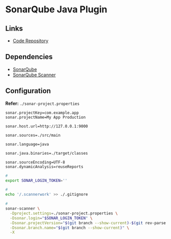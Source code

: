 # SonarQube Java Plugin

## Links

- [Code Repository](https://github.com/SonarSource/sonar-java)

## Dependencies

- [SonarQube](/sonarsource/sonarqube-ce.md)
- [SonarQube Scanner](/sonarsource/sonarqube-scanner.md)

## Configuration

**Refer:** `./sonar-project.properties`

```properties
sonar.projectKey=com.example.app
sonar.projectName=My App Production

sonar.host.url=http://127.0.0.1:9000

sonar.sources=./src/main

sonar.language=java

sonar.java.binaries=./target/classes

sonar.sourceEncoding=UTF-8
sonar.dynamicAnalysis=reuseReports
```

<!--
sonar.tests=src/test/java

sonar.java.libraries=

sonar.core.codeCoveragePlugin=jacoco
sonar.coverage.jacoco.xmlReportPaths=app/build/reports/jacoco/testDevelopmentDebugUnitTestCoverage/testDevelopmentDebugUnitTestCoverage.xml
-->

```sh
#
export SONAR_LOGIN_TOKEN=''

#
echo '/.scannerwork' >> ./.gitignore

#
sonar-scanner \
  -Dproject.settings=./sonar-project.properties \
  -Dsonar.login="$SONAR_LOGIN_TOKEN" \
  -Dsonar.projectVersion="$(git branch --show-current)-$(git rev-parse --short HEAD)" \
  -Dsonar.branch.name="$(git branch --show-current)" \
  -X
```
